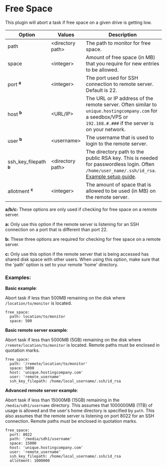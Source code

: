 # Free Space
This plugin will abort a task if free space on a given drive is getting low.


| **Option** |     **Values** | **Description** |
| --- | ------- | --- |
| path | \<directory path> | The path to monitor for free space. |
| space | \<integer> | Amount of free space (in MB) that you require for new entries to be allowed. |
| port <sup>**a**</sup> | \<integer> | The port used for SSH connection to remote server. Default is 22. |
| host <sup>**b**</sup> | \<URL/IP>| The URL or IP address of the remote server. Often similar to `unique.hostingcompany.com` for a seedbox/VPS or `192.168.#.###` if the server is on your network.|
| user <sup>**b**</sup> | \<username> | The username that is used to login to the remote server.|
| ssh_key_filepath <sup>**b**</sup> | \<directory path> | The directory path to the public RSA key. This is needed for passwordless login. Often `/home/user_name/.ssh/id_rsa`. [Example setup guide](https://www.tecmint.com/ssh-passwordless-login-using-ssh-keygen-in-5-easy-steps/).|
| allotment <sup>**c**</sup> | \<integer> | The amount of space that is allowed to be used (in MB) on the remote server. |

**a/b/c:** These options are only used if checking for free space on a remote server.

**a:** Only use this option if the remote server is listening for an SSH connection on a port that is different than port 22.

**b:** These three options are required for checking for free space on a remote server.

**c:** Only use this option if the remote server that is being accessed has shared disk space with other users. When using this option, make sure that the 'path' option is set to your remote 'home' directory.

### Examples:

**Basic example**:

Abort task if less than 500MB remaining on the disk where `/location/to/monitor` is located.

```
free_space:
  path: location/to/monitor
  space: 500
```
**Basic remote server example**:

Abort task if less than 5000MB (5GB) remaining on the disk where `/remote/location/to/monitor` is located. Remote paths must be enclosed in quotation marks. 

```
free_space:
  path: '/remote/location/to/monitor'
  space: 5000
  host: 'unique.hostingcompany.com'
  user: 'remote_username'
  ssh_key_filepath: /home/local_username/.ssh/id_rsa
```

**Advanced remote server example**:

Abort task if less than 15000MB (15GB) remaining in the `/media/sdh1/username` directory. This assumes that 1000000MB (1TB) of usage is allowed and the user's home directory is specified by `path`. This also assumes that the remote server is listening on port 8022 for an SSH connection. Remote paths must be enclosed in quotation marks. 

```
free_space:
  port: 8022
  path: '/media/sdh1/username'
  space: 15000
  host: 'unique.hostingcompany.com'
  user: 'remote_username'
  ssh_key_filepath: /home/local_username/.ssh/id_rsa
  allotment: 1000000
```
